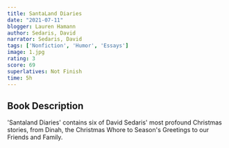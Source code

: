 ```yaml
---
title: SantaLand Diaries
date: "2021-07-11"
blogger: Lauren Hamann
author: Sedaris, David
narrator: Sedaris, David
tags: ['Nonfiction', 'Humor', 'Essays']
image: 1.jpg
rating: 3
score: 69
superlatives: Not Finish
time: 5h
---
```


## Book Description
'Santaland Diaries' contains six of David Sedaris' most profound Christmas stories, from Dinah, the Christmas Whore to Season's Greetings to our Friends and Family.